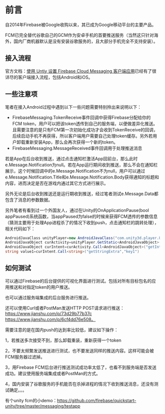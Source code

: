 # 前言

自2014年Firebase被Google收购以来，其已成为Google移动平台的主要产品。

FCM已完全替代谷歌自己的GCM作为安卓手机的首要推送服务（当然这只针对海外，国内厂商机器默认是没有安装谷歌服务的，且大部分手机完全不支持安装）。



## 接入流程

官方文档：[使用 Untiy 设置 Firebase Cloud Messaging 客户端应用](https://firebase.google.com/docs/cloud-messaging/unity/client?authuser=0)已经有了很详尽的客户端接入流程，包括Android和iOS。

## 一些注意项

笔者在接入Android过程中遇到以下一些问题需要特别拎出来说明以下：

- FirebaseMessaging.TokenReceive事件回调中获得Firebase分配给你的FCM token，用户可以把该token透传到自己的服务端，以便做差异化推送。且需要注意的是只有FCM第一次初始化成功才会收到TokenReceive的回调，后续启动手机不再获得，所以客户端用户需要自己处理token缓存。另外若用户卸载重新安装App，那么会再次获得一个新的token。
- FirebaseMessaging.MessageReceived事件回调用于处理推送消息

若是App在后台收到推送，通过点击通知栏激活App回前台，那么此时e.Message.Notification为null。若在App运行期间收到推送，那么不会在通知栏展示，这个时候回调中的e.Message.Notification不为null，用户可以通过e.Message.Notification.Title和e.Message.Notification.Body获得通知的标题和内容，进而决定是否在游戏内通过其它方式进行展示。

另外无论是后台收到推送还是运行期收到推送，经过笔者测试e.Message.Data都包含了消息的参数数据。

另外笔者有看到过一个外国友人，通过在Unity的OnApplicationPause(bool appPaused)系统函数，当appPaused为false的时候来获得FCM透传的参数信息（猜测主要用于处理App进程杀了的情况下收到push，点击通知栏的跳转处理），相关代码如下：

```c#
AndroidJavaClass unityPlayer=new AndroidJavaClass("com.unity3d.player.UnityPlayer");
AndroidJavaObject curActivity=unityPlayer.GetStatic<AndroidJavaObject>("currentActivity");
AndroidJavaObject curIntent=curActivity.Call<AndroidJavaObject>("getIntent");
string value1=curIntent.Call<string>("getStringExtra","key1")
```



## 如何测试

可以通过Firebase的后台提供的可视化界面进行测试。包括对所有目标包名的应用推送和对指定token的用户推送。

也可以通过服务端集成的后台服务进行推送。

还可以使用Curl或者PostMan发送HTTP POST请求进行推送：https://www.jianshu.com/p/73d29b77b37c  https://www.jianshu.com/p/6cf4dd76e508。

需要注意的是在国内push的达到率比较低，建议如下操作：

1，若推送多次接受不到，那么卸载重装，重新获得一个token

2，不要太频繁发送推送进行测试，也不要发送同样的推送内容。这样可能会被FCM服务器过滤掉。

3，用Firebase FCM后台进行推送测试成功率太低了，也看不到服务端是否发送成功。建议使用服务端集成或者PostMan的方式。

4，国内安装了谷歌服务的手机能否在杀掉进程的情况下收到推送消息，还没有测试确定。。。





有个unity fcm的小demo：https://github.com/firebase/quickstart-unity/tree/master/messaging/testapp

